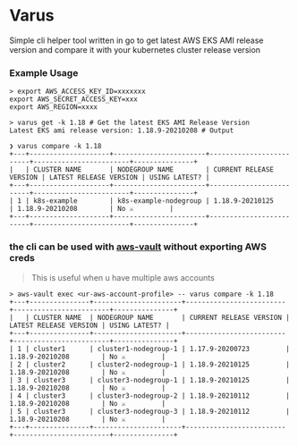 # Varus
Simple cli helper tool written in go to get latest AWS EKS AMI release version and compare it with your kubernetes cluster release version

### Example Usage

```
> export AWS_ACCESS_KEY_ID=xxxxxxx
export AWS_SECRET_ACCESS_KEY=xxx
export AWS_REGION=xxxx

> varus get -k 1.18 # Get the latest EKS AMI Release Version
Latest EKS ami release version: 1.18.9-20210208 # Output

❯ varus compare -k 1.18
+---+--------------------+-----------------------+-------------------------+------------------------+---------------+
|   | CLUSTER NAME       | NODEGROUP NAME        | CURRENT RELEASE VERSION | LATEST RELEASE VERSION | USING LATEST? |
+---+--------------------+-----------------------+-------------------------+------------------------+---------------+
| 1 | k8s-example        | k8s-example-nodegroup | 1.18.9-20210125         | 1.18.9-20210208        | No ⚔️         |
+---+--------------------+-----------------------+-------------------------+------------------------+---------------+
```
### the cli can be used with [aws-vault](https://github.com/99designs/aws-vault) without exporting AWS creds

> This is useful when u have multiple aws accounts

```
> aws-vault exec <ur-aws-account-profile> -- varus compare -k 1.18
+---+---------------+----------------------+-------------------------+------------------------+---------------+
|   | CLUSTER NAME  | NODEGROUP NAME       | CURRENT RELEASE VERSION | LATEST RELEASE VERSION | USING LATEST? |
+---+---------------+----------------------+-------------------------+------------------------+---------------+
| 1 | cluster1      | cluster1-nodegroup-1 | 1.17.9-20200723         | 1.18.9-20210208        | No ⚔️         |
| 2 | cluster2      | cluster2-nodegroup-1 | 1.18.9-20210125         | 1.18.9-20210208        | No ⚔️         |
| 3 | cluster3      | cluster3-nodegroup-1 | 1.18.9-20210125         | 1.18.9-20210208        | No ⚔️         |
| 4 | cluster3      | cluster3-nodegroup-2 | 1.18.9-20210112         | 1.18.9-20210208        | No ⚔️         |
| 5 | cluster3      | cluster3-nodegroup-3 | 1.18.9-20210112         | 1.18.9-20210208        | No ⚔️         |
+---+---------------+----------------------+-------------------------+------------------------+---------------+
```
